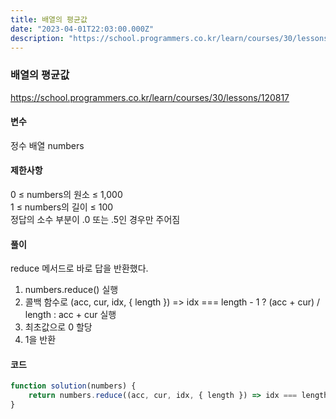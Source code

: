 ```yaml
---
title: 배열의 평균값
date: "2023-04-01T22:03:00.000Z"
description: "https://school.programmers.co.kr/learn/courses/30/lessons/120817"
---
```

### 배열의 평균값    
https://school.programmers.co.kr/learn/courses/30/lessons/120817    
    
#### 변수    
정수 배열 numbers    
    
#### 제한사항    
0 ≤ numbers의 원소 ≤ 1,000    
1 ≤ numbers의 길이 ≤ 100    
정답의 소수 부분이 .0 또는 .5인 경우만 주어짐    
    
#### 풀이    
reduce 메서드로 바로 답을 반환했다.    
1. numbers.reduce() 실행    
2. 콜백 함수로 (acc, cur, idx, { length }) => idx === length - 1 ? (acc + cur) / length : acc + cur 실행    
3. 최초값으로 0 할당    
4. 1을 반환    
    
#### 코드    
```JavaScript
function solution(numbers) {
    return numbers.reduce((acc, cur, idx, { length }) => idx === length - 1 ? (acc + cur) / length : acc + cur, 0);
}
```